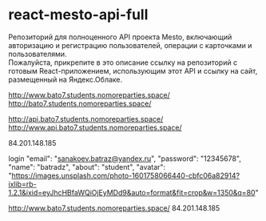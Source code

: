 # react-mesto-api-full
Репозиторий для полноценного API проекта Mesto, включающий авторизацию и регистрацию пользователей, операции с карточками и пользователями.  
Пожалуйста, прикрепите в это описание ссылку на репозиторий с готовым React-приложением, использующим этот API и ссылку на сайт, размещенный на Яндекс.Облаке.

http://www.bato7.students.nomoreparties.space/ 
http://bato7.students.nomoreparties.space/ 

http://api.bato7.students.nomoreparties.space/ 
http://www.api.bato7.students.nomoreparties.space/ 

84.201.148.185


login
  "email": "sanakoev.batraz@yandex.ru",
  "password": "12345678",
  "name": "batradz",
  "about": "student",
  "avatar": "https://images.unsplash.com/photo-1601758066440-cbfc06a82914?ixlib=rb-1.2.1&ixid=eyJhcHBfaWQiOjEyMDd9&auto=format&fit=crop&w=1350&q=80"


http://www.bato7.students.nomoreparties.space/
84.201.148.185

